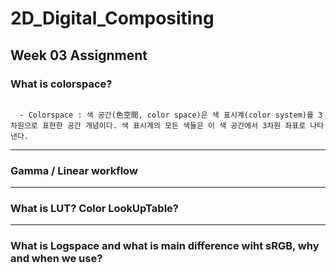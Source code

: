 # 2D_Digital_Compositing
## Week 03 Assignment
### What is colorspace?
<end>
<code>
  - Colorspace : 색 공간(色空間, color space)은 색 표시계(color system)를 3차원으로 표현한 공간 개념이다. 색 표시계의 모든 색들은 이 색 공간에서 3차원 좌표로 나타낸다.
</code>
</end>

-------------
### Gamma / Linear workflow

------------
### What is LUT? Color LookUpTable?

---------------
### What is Logspace and what is main difference wiht sRGB, why and when we use?
